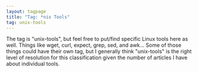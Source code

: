 ```yaml
---
layout: tagpage
title: "Tag: *nix Tools"
tag: unix-tools
---
```


The tag is "unix-tools", but feel free to put/find specific Linux tools here as well.  Things like wget, curl, expect,
grep, sed, and awk...  Some of those things could have their own tag, but I generally think "unix-tools" is the
right level of resolution for this classification given the number of articles I have about individual tools.

